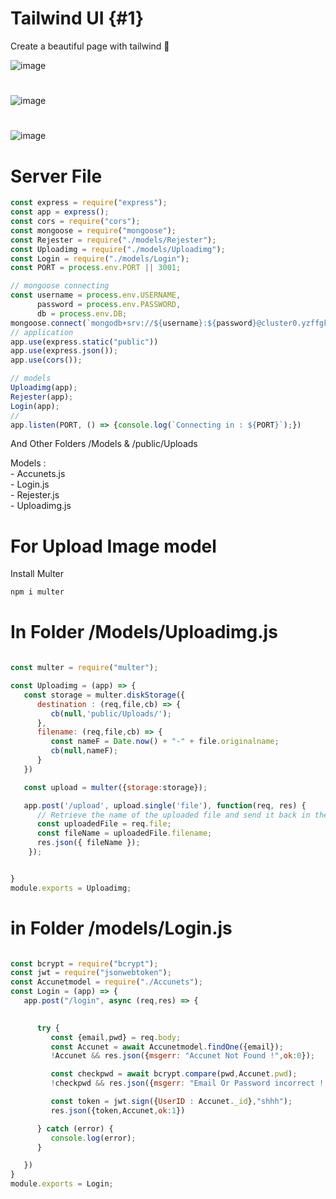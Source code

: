 # Tailwind UI {#1}
Create a beautiful page with tailwind 🍐

![image](https://user-images.githubusercontent.com/74735976/233546425-bdedebd2-fa79-4d7a-9d38-8ee6deabba28.png)
#
![image](https://user-images.githubusercontent.com/74735976/233863240-14f26617-10ad-4ec5-a957-098197796a58.png)


#

![image](https://user-images.githubusercontent.com/74735976/233863282-2ad3303a-18c7-4523-82bd-7d1648c7f28a.png)

# Server File 
```js
const express = require("express");
const app = express();
const cors = require("cors");
const mongoose = require("mongoose");
const Rejester = require("./models/Rejester");
const Uploadimg = require("./models/Uploadimg");
const Login = require("./models/Login");
const PORT = process.env.PORT || 3001;

// mongoose connecting 
const username = process.env.USERNAME,
      password = process.env.PASSWORD,
      db = process.env.DB;
mongoose.connect(`mongodb+srv://${username}:${password}@cluster0.yzffgku.mongodb.net/${db}?retryWrites=true&w=majority`)
// application
app.use(express.static("public"))
app.use(express.json());
app.use(cors());

// models
Uploadimg(app);
Rejester(app);
Login(app);
// 
app.listen(PORT, () => {console.log(`Connecting in : ${PORT}`);})
```
And Other Folders /Models & /public/Uploads

Models : <br>- Accunets.js <br>
         - Login.js <br>
         - Rejester.js <br>
         - Uploadimg.js <br>

# For Upload Image model 
Install Multer
```cmd
npm i multer
```

# In Folder /Models/Uploadimg.js
```js

const multer = require("multer");

const Uploadimg = (app) => {
   const storage = multer.diskStorage({
      destination : (req,file,cb) => {
         cb(null,'public/Uploads/');
      },
      filename: (req,file,cb) => {
         const nameF = Date.now() + "-" + file.originalname;
         cb(null,nameF);
      }
   })

   const upload = multer({storage:storage});

   app.post('/upload', upload.single('file'), function(req, res) {
      // Retrieve the name of the uploaded file and send it back in the response
      const uploadedFile = req.file;
      const fileName = uploadedFile.filename;
      res.json({ fileName });
    });


}
module.exports = Uploadimg;

```

# in Folder /models/Login.js

```js

const bcrypt = require("bcrypt");
const jwt = require("jsonwebtoken");
const Accunetmodel = require("./Accunets");
const Login = (app) => {
   app.post("/login", async (req,res) => {
         

      try {
         const {email,pwd} = req.body;
         const Accunet = await Accunetmodel.findOne({email});
         !Accunet && res.json({msgerr: "Accunet Not Found !",ok:0});

         const checkpwd = await bcrypt.compare(pwd,Accunet.pwd);
         !checkpwd && res.json({msgerr: "Email Or Password incorrect ! ",ok:0});

         const token = jwt.sign({UserID : Accunet._id},"shhh");
         res.json({token,Accunet,ok:1})

      } catch (error) {
         console.log(error);
      }

   })
}
module.exports = Login;

```
